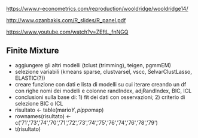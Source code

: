 https://www.r-econometrics.com/reproduction/wooldridge/wooldridge14/

http://www.ozanbakis.com/R_slides/R_panel.pdf

https://www.youtube.com/watch?v=ZEftL_fnNGQ

## Finite Mixture
- aggiungere gli altri modelli (tclust (trimming), teigen, pgmmEM)
- selezione variabili (kmeans sparse, clustvarsel, vscc, SelvarClustLasso, ELASTIC(?))
- creare funzione con dati e lista di modelli su cui iterare creando un df con righe nomi dei modelli e colonne randIndex, adjRandIndex, BIC, ICL
- conclusioni sulla base di: 1) fit dei dati con osservazioni; 2) criterio di selezione BIC o ICL
- risultato <- table(mario$Y, pippo$map)
- rownames(risultato) <- c('71','73','74','70','71','72','73','74','75','76','74','76','78','79')
- t(risultato)
